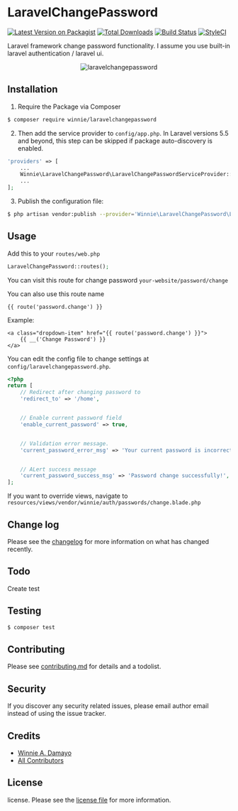 # LaravelChangePassword

[![Latest Version on Packagist][ico-version]][link-packagist]
[![Total Downloads][ico-downloads]][link-downloads]
[![Build Status][ico-travis]][link-travis]
[![StyleCI][ico-styleci]][link-styleci]

Laravel framework change password functionality. I assume you use built-in laravel authentication / laravel ui.

<p align="center"><img alt="laravelchangepassword" src="https://user-images.githubusercontent.com/23657442/79085433-255c4c80-7d6b-11ea-9465-fec9667a9ed3.png"></p>

## Installation

1. Require the Package via Composer

``` bash
$ composer require winnie/laravelchangepassword
```

2. Then add the service provider to `config/app.php`. In Laravel versions 5.5 and beyond, this step can be skipped if package auto-discovery is enabled.

```php
'providers' => [
    ...
    Winnie\LaravelChangePassword\LaravelChangePasswordServiceProvider::class
    ...
];
```

3. Publish the configuration file:
 
```sh
$ php artisan vendor:publish --provider='Winnie\LaravelChangePassword\LaravelChangePasswordServiceProvider'
```

## Usage

Add this to your `routes/web.php`

```php
LaravelChangePassword::routes(); 
```

You can visit this route for change password `your-website/password/change`

You can also use this route name

```blade
{{ route('password.change') }} 
```

Example:
```blade
<a class="dropdown-item" href="{{ route('password.change') }}">
    {{ __('Change Password') }}
</a> 
```

You can edit the config file to change settings at `config/laravelchangepassword.php`.

```php
<?php
return [
    // Redirect after changing password to
    'redirect_to' => '/home',


    // Enable current password field
    'enable_current_password' => true,


    // Validation error message.
    'current_password_error_msg' => 'Your current password is incorrect.',


    // ALert success message
    'current_password_success_msg' => 'Password change successfully!',
];
```

If you want to override views, navigate to `resources/views/vendor/winnie/auth/passwords/change.blade.php`


## Change log

Please see the [changelog](changelog.md) for more information on what has changed recently.

## Todo

Create test

## Testing

``` bash
$ composer test
```

## Contributing

Please see [contributing.md](contributing.md) for details and a todolist.

## Security

If you discover any security related issues, please email author email instead of using the issue tracker.

## Credits

- [Winnie A. Damayo][link-author]
- [All Contributors][link-contributors]

## License

license. Please see the [license file](license.md) for more information.

[ico-version]: https://img.shields.io/packagist/v/winnie/laravelchangepassword.svg?style=flat-square
[ico-downloads]: https://img.shields.io/packagist/dt/winnie/laravelchangepassword.svg?style=flat-square
[ico-travis]: https://img.shields.io/travis/winnie/laravelchangepassword/master.svg?style=flat-square
[ico-styleci]: https://styleci.io/repos/12345678/shield

[link-packagist]: https://packagist.org/packages/winnie/laravelchangepassword
[link-downloads]: https://packagist.org/packages/winnie/laravelchangepassword
[link-travis]: https://travis-ci.org/winnie/laravelchangepassword
[link-styleci]: https://styleci.io/repos/12345678
[link-author]: https://github.com/winex01
[link-contributors]: ../../contributors
